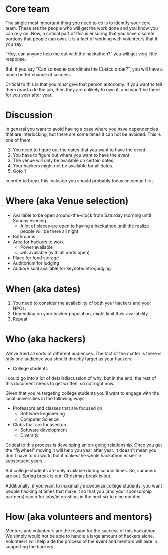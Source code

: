 # Core team

The single most important thing you need to do is to identify your core team.  These are the people who will get the work done and you know you can rely on.  Now, a critical part of this is ensuring that you have discrete portions that people can own.  It is a fact of working with volunteers that if you say:

"Hey, can anyone help me out with the hackathon?" you will get very little response.

But, if you say "Can someone coordinate the Costco order?", you will have a much better chance of success.

Critical to this is that you *must* give that person autonomy.  If you want to tell them _how_ to do the job, then they are unlikely to own it, and won't be there for you year after year.

# Discussion

In general you want to avoid having a case where you have dependencies that are interlocking, but there are some times it can not be avoided.  This is one of them.

1. You need to figure out the dates that you want to have the event.
2. You have to figure out where you want to have the event.
3. The venue will only be available on certain dates.
4. Your hackers might not be available for all dates.
5. Goto 1

In order to break this lockstep you should probably focus on venue first.

# Where (aka Venue selection)

* Available to be open around-the-clock from Saturday morning until Sunday evening
  * A lot of places are open to having a hackathon until the realize people will be there all night
* Bathrooms
* Area for hackers to work
  * Power available
  * wifi available (with all ports open)
* Place for food storage
* Auditorium for judging
* Audio/Visual available for keynote/intro/judging

# When (aka dates)

1. You need to consider the availability of both your hackers and your NPOs.
2. Depending on your hacker population, might limit their availability
3. Repeat

# Who (aka hackers)

We've tried all sorts of different audiences.  The fact of the matter is there is only one audience you should directly target as your hackers:
* College students

I could go into a lot of detail/discussion of why, but in the end, the rest of this document needs to get written, so not right now.

Given that you're targeting college students you'll want to engage with the local universities in the following ways:
* Professors and classes that are focused on
  * Software Engineering
  * Computer Science
* Clubs that are focused on
  * Software development
  * Diversity

Critical to this process is developing an on-going relationship.  Once you get the "flywheel" moving it will help you year after year.  It doesn't mean you don't have to do work, but it makes the whole hackathon easier in subsequent years.

*But* college students are only available during school times.  So, summers are out.  Spring break is out.  Christmas break is out.

Additionally, if you want to maximally incentivize college students, you want people hacking at times that make it so that you (and your sponsorship partners) can offer jobs/internships in the next six to nine months.

# How (aka volunteers and mentors)
Mentors and volunteers are the reason for the success of this hackathon. We simply would not be able to handle a large amount of hackers alone. Volunteers will help aide the process of the event and mentors will aide in supporting the hackers.
